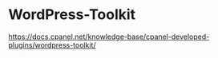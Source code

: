 # WordPress-Toolkit
https://docs.cpanel.net/knowledge-base/cpanel-developed-plugins/wordpress-toolkit/
